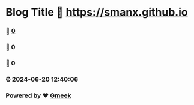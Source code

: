 # Blog Title :link: https://smanx.github.io 
### :page_facing_up: [0](https://smanx.github.io/tag.html) 
### :speech_balloon: 0 
### :hibiscus: 0 
### :alarm_clock: 2024-06-20 12:40:06 
### Powered by :heart: [Gmeek](https://github.com/Meekdai/Gmeek)
